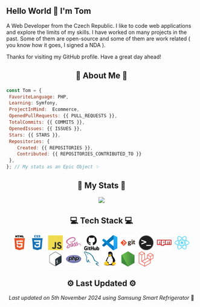 ## Hello World 👋 I'm Tom
A Web Developer from the Czech Republic. I like to code web applications and explore the limits of my skills. I have worked on many projects in the past. Some of them are open-source and some of them are work related ( you know how it goes, I signed a NDA ).  

Thanks for visiting my GitHub profile. Have a great day ahead!

<h2 align="center"> 💫 About Me 💫</h2>

```js
const Tom = {
 FavoriteLanguage: PHP,
 Learning: Symfony,
 ProjectInMind:  Ecommerce,
 OpenedPullRequests: {{ PULL_REQUESTS }},
 TotalCommits: {{ COMMITS }},
 OpenedIssues: {{ ISSUES }},
 Stars: {{ STARS }},
 Repositories: {
    Created: {{ REPOSITORIES }},
    Contributed: {{ REPOSITORIES_CONTRIBUTED_TO }}
 },
}; // My stats as an Epic Object ✨
```

<h2 align="center"> 🚀 My Stats 🚀</h2>

<div align="center">
<img src="https://github-readme-streak-stats.herokuapp.com/?user=wodosharlatan&theme=dark&hide_border=false">
</div>


<h2 align="center"> 💻 Tech Stack 💻 </h2>

<div align="center">
  <img src="https://github.com/devicons/devicon/blob/master/icons/html5/html5-original-wordmark.svg" title="HTML5" alt="HTML" width="40" height="40"/>&nbsp;
  <img src="https://github.com/devicons/devicon/blob/master/icons/css3/css3-plain-wordmark.svg"  title="CSS3" alt="CSS" width="40" height="40"/>&nbsp;
  <img src="https://github.com/devicons/devicon/blob/master/icons/javascript/javascript-original.svg"  title="JS" alt="JS" width="40" height="40"/>&nbsp;
  <img src="https://github.com/devicons/devicon/blob/master/icons/sass/sass-original.svg" title="Sass" alt="Sass" width="40" height="40"/>&nbsp;
  <img src="https://github.com/devicons/devicon/blob/master/icons/github/github-original-wordmark.svg" title="Github"  alt="Github" width="40"/>&nbsp;
  <img src="https://github.com/devicons/devicon/blob/master/icons/vscode/vscode-original.svg" title="Visual Studio Code" alt="Visual Studio Code" width="40" height="40"/>&nbsp;
  <img src="https://github.com/devicons/devicon/blob/master/icons/git/git-original-wordmark.svg" title="Git" alt="Git" width="40" height="40"/>&nbsp;
  <img src="https://raw.githubusercontent.com/github/explore/80688e429a7d4ef2fca1e82350fe8e3517d3494d/topics/terminal/terminal.png" title="Terminal" alt="Terminal" width="40" height="40"/>&nbsp;
  <img src="https://github.com/devicons/devicon/blob/master/icons/npm/npm-original-wordmark.svg" title="Npm" alt="Npm" width="40" height="40"/>&nbsp;
  <img src="https://github.com/devicons/devicon/blob/master/icons/react/react-original.svg" title="React" alt="React" width="40" height="40"/>&nbsp;
  <img src="https://github.com/devicons/devicon/blob/master/icons/bash/bash-original.svg" title="Bash" alt="Bash" width="40" height="40"/>&nbsp;
  <img src="https://github.com/devicons/devicon/blob/master/icons/php/php-original.svg" title="PHP" alt="PHP" width="40" height="40"/>&nbsp;
  <img src="https://github.com/devicons/devicon/blob/master/icons/mysql/mysql-original.svg" title="MySql" alt="MySql" width="40" height="40"/>&nbsp;
  <img src="https://github.com/devicons/devicon/blob/master/icons/linux/linux-original.svg" title="Linux" alt="Linux" width="40" height="40"/>&nbsp;
  <img src="https://github.com/devicons/devicon/blob/master/icons/nodejs/nodejs-original.svg" title="NodeJS" alt="NodeJS" width="40" height="40"/>&nbsp;
  <img src="https://github.com/devicons/devicon/blob/master/icons/laravel/laravel-original.svg" title="Laravel" alt="Laravel" width="40" height="40" />&nbsp;
 
</div>

<h2 align="center"> ⚙️ Last Updated ⚙️ </h2>

<!-- Last updated on Tue Nov 05 2024 08:23:32 GMT+0000 (Coordinated Universal Time) ;-;-->
<div align="center">
<i>Last updated on 5th November 2024 using Samsung Smart Refrigerator</i> 🧊 
</div>
